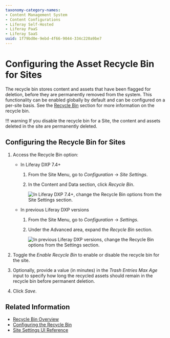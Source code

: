 ```yaml
---
taxonomy-category-names:
- Content Management System
- Content Configurations
- Liferay Self-Hosted
- Liferay PaaS
- Liferay SaaS
uuid: 1f79bd0e-9ebd-4f66-9044-334c220a9be7
---
```


# Configuring the Asset Recycle Bin for Sites

The recycle bin stores content and assets that have been flagged for deletion, before they are permanently removed from the system. This functionality can be enabled globally by default and can be configured on a per-site basis. See the [Recycle Bin](../../../content-authoring-and-management/recycle-bin/recycle-bin-overview.md) section for more information on the recycle bin.

!!! warning
    If you disable the recycle bin for a Site, the content and assets deleted in the site are permanently deleted.

## Configuring the Recycle Bin for Sites

1. Access the Recycle Bin option:

   -  In Liferay DXP 7.4+

      1. From the Site Menu, go to *Configuration* &rarr; *Site Settings*.

      1. In the Content and Data section, click *Recycle Bin*.

         ![In Liferay DXP 7.4+, change the Recycle Bin options from the Site Settings section.](./configuring-the-asset-recycle-bin-for-sites/images/02.png)

   -  In previous Liferay DXP versions

      1. From the Site Menu, go to *Configuration* &rarr; *Settings*.
      1. Under the Advanced area, expand the *Recycle Bin* section.

         ![In previous Liferay DXP versions, change the Recycle Bin options from the Settings section.](./configuring-the-asset-recycle-bin-for-sites/images/01.png)

1. Toggle the *Enable Recycle Bin* to enable or disable the recycle bin for the site.

1. Optionally, provide a value (in minutes) in the *Trash Entries Max Age* input to specify how long the recycled assets should remain in the recycle bin before permanent deletion.

1. Click *Save*.

## Related Information

- [Recycle Bin Overview](../../../content-authoring-and-management/recycle-bin/recycle-bin-overview.md)
- [Configuring the Recycle Bin](../../../content-authoring-and-management/recycle-bin/configuring-the-recycle-bin.md)
- [Site Settings UI Reference](../../site-settings/site-settings-ui-reference.md)
